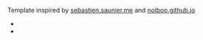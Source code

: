 <p>
 Template inspired by <a href="http://sebastien.saunier.me/" target="_blank">sebastien.saunier.me</a> and <a href="http://nolboo.github.io/" target="_blank">nolboo.github.io</a>
</p>
<ul class="links">
  <li><a href="https://twitter.com/{{ site.author.twitter }}" title="follow me"><span class="icon-twitter"></span></a></li>
  <li><a href="mailto:kalkin7@gmail.com" title="AMA"><span class="icon-send"></span></a></li>
</ul>
